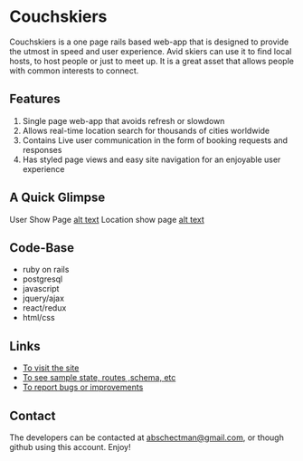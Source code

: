 # Couchskiers

   Couchskiers is a one page rails based web-app that is designed to provide the utmost in speed and user experience.
Avid skiers can use it to find local hosts, to host people or just to meet up.  It is a great asset that allows people with common interests to connect.


## Features
1. Single page web-app that avoids refresh or slowdown
2. Allows real-time location search for thousands of cities worldwide
3. Contains Live user communication in the form of booking requests and responses
4. Has styled page views and easy site navigation for an enjoyable user experience

## A Quick Glimpse
User Show Page
[alt text](https://github.com/abschectman/Couchskiers/blob/master/app/assets/images/Screen%20Shot%202019-10-11%20at%2010.04.06%20AM.png)
Location show page 
[alt text](https://github.com/abschectman/Couchskiers/blob/master/app/assets/images/Screen%20Shot%202019-10-11%20at%2010.03.25%20AM.png)

## Code-Base
* ruby on rails
* postgresql
* javascript
* jquery/ajax
* react/redux
* html/css

## Links
* [To visit the site](https://couchskiers.herokuapp.com/#/signup)
* [To see sample state, routes ,schema, etc](https://github.com/abschectman/Couchskiers/wiki)
* [To report bugs or improvements](https://github.com/abschectman/Couchskiers/issues)

## Contact
   The developers can be contacted at abschectman@gmail.com, or though github using this account.  Enjoy! 
